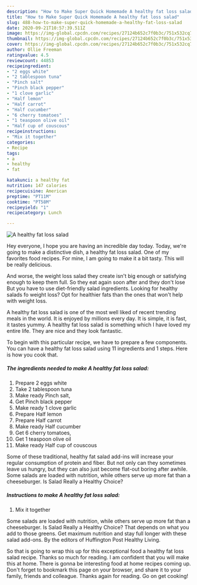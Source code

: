 ```yaml
---
description: "How to Make Super Quick Homemade A healthy fat loss salad"
title: "How to Make Super Quick Homemade A healthy fat loss salad"
slug: 488-how-to-make-super-quick-homemade-a-healthy-fat-loss-salad
date: 2020-09-21T10:57:39.511Z
image: https://img-global.cpcdn.com/recipes/27124b652c7f0b3c/751x532cq70/a-healthy-fat-loss-salad-recipe-main-photo.jpg
thumbnail: https://img-global.cpcdn.com/recipes/27124b652c7f0b3c/751x532cq70/a-healthy-fat-loss-salad-recipe-main-photo.jpg
cover: https://img-global.cpcdn.com/recipes/27124b652c7f0b3c/751x532cq70/a-healthy-fat-loss-salad-recipe-main-photo.jpg
author: Ollie Freeman
ratingvalue: 4.5
reviewcount: 44853
recipeingredient:
- "2 eggs white"
- "2 tablespoon tuna"
- "Pinch salt"
- "Pinch black pepper"
- "1 clove garlic"
- "Half lemon"
- "Half carrot"
- "Half cucumber"
- "6 cherry tomatoes"
- "1 teaspoon olive oil"
- "Half cup of couscous"
recipeinstructions:
- "Mix it together"
categories:
- Recipe
tags:
- a
- healthy
- fat

katakunci: a healthy fat 
nutrition: 147 calories
recipecuisine: American
preptime: "PT11M"
cooktime: "PT58M"
recipeyield: "1"
recipecategory: Lunch

---
```



![A healthy fat loss salad](https://img-global.cpcdn.com/recipes/27124b652c7f0b3c/751x532cq70/a-healthy-fat-loss-salad-recipe-main-photo.jpg)

Hey everyone, I hope you are having an incredible day today. Today, we're going to make a distinctive dish, a healthy fat loss salad. One of my favorites food recipes. For mine, I am going to make it a bit tasty. This will be really delicious.

And worse, the weight loss salad they create isn&#39;t big enough or satisfying enough to keep them full. So they eat again soon after and they don&#39;t lose But you have to use diet-friendly salad ingredients. Looking for healthy salads fo weight loss? Opt for healthier fats than the ones that won&#39;t help with weight loss.

A healthy fat loss salad is one of the most well liked of recent trending meals in the world. It is enjoyed by millions every day. It is simple, it is fast, it tastes yummy. A healthy fat loss salad is something which I have loved my entire life. They are nice and they look fantastic.


To begin with this particular recipe, we have to prepare a few components. You can have a healthy fat loss salad using 11 ingredients and 1 steps. Here is how you cook that.

<!--inarticleads1-->

##### The ingredients needed to make A healthy fat loss salad:

1. Prepare 2 eggs white
1. Take 2 tablespoon tuna
1. Make ready Pinch salt,
1. Get Pinch black pepper
1. Make ready 1 clove garlic
1. Prepare Half lemon
1. Prepare Half carrot
1. Make ready Half cucumber
1. Get 6 cherry tomatoes,
1. Get 1 teaspoon olive oil
1. Make ready Half cup of couscous


Some of these traditional, healthy fat salad add-ins will increase your regular consumption of protein and fiber. But not only can they sometimes leave us hungry, but they can also just become flat-out boring after awhile. Some salads are loaded with nutrition, while others serve up more fat than a cheeseburger. Is Salad Really a Healthy Choice? 

<!--inarticleads2-->

##### Instructions to make A healthy fat loss salad:

1. Mix it together


Some salads are loaded with nutrition, while others serve up more fat than a cheeseburger. Is Salad Really a Healthy Choice? That depends on what you add to those greens. Get maximum nutrition and stay full longer with these salad add-ons. By the editors of Huffington Post Healthy Living. 

So that is going to wrap this up for this exceptional food a healthy fat loss salad recipe. Thanks so much for reading. I am confident that you will make this at home. There is gonna be interesting food at home recipes coming up. Don't forget to bookmark this page on your browser, and share it to your family, friends and colleague. Thanks again for reading. Go on get cooking!
